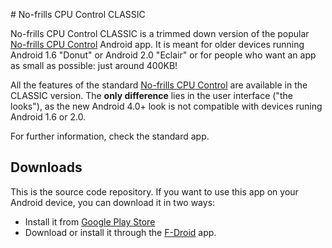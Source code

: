 # No-frills CPU Control CLASSIC

No-frills CPU Control CLASSIC is a trimmed down version of the popular [No-frills CPU Control](https://play.google.com/store/apps/details?id=it.sineo.android.noFrillsCPU) Android app. It is meant for older devices running Android 1.6 "Donut" or Android 2.0 "Eclair" or for people who want an app as small as possible: just around 400KB!

All the features of the standard [No-frills CPU Control](https://play.google.com/store/apps/details?id=it.sineo.android.noFrillsCPU) are available in the CLASSIC version. The **only difference** lies in the user interface ("the looks"), as the new Android 4.0+ look is not compatible with devices runing Android 1.6 or 2.0.

For further information, check the standard app.

## Downloads
This is the source code repository. If you want to use this app on your Android device, you can download it in two ways:

 * Install it from [Google Play Store](https://play.google.com/store/apps/details?id=it.sineo.android.noFrillsCPUClassic)
 * Download or install it through the [F-Droid](https://f-droid.org/repository/browse/?fdid=it.sineo.android.noFrillsCPUClassic) app.
